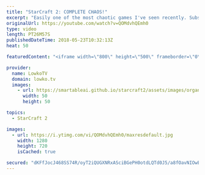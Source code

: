 ```yaml
---
title: "StarCraft 2: COMPLETE CHAOS!"
excerpt: "Easily one of the most chaotic games I've seen recently. Subscribe for more videos: http://lowko.tv/youtube Rogue vs Neeb: https://goo.gl/d2ZmY8  Redshift LE is a very interesting map. Not a map I personally enjoy playing on, but it's very exciting to watch progamers face off on this map. Dark vs Rogue"
originalUrl: https://youtube.com/watch?v=QOMdvhQEmh0
type: video
length: PT26M57S
publishedDateTime: 2018-05-23T10:32:13Z
heat: 50

featuredContent: "<iframe width=\"800\" height=\"500\" frameborder=\"0\" src=\"https://www.youtube.com/embed/QOMdvhQEmh0\" allow=\"accelerometer; autoplay; encrypted-media; gyroscope; picture-in-picture\" allowfullscreen></iframe>"

provider:
  name: LowkoTV
  domain: lowko.tv
  images:
    - url: https://smartableai.github.io/starcraft2/assets/images/organizations/lowko.tv-50x50.jpg
      width: 50
      height: 50

topics:
  - StarCraft 2

images:
  - url: https://i.ytimg.com/vi/QOMdvhQEmh0/maxresdefault.jpg
    width: 1280
    height: 720
    isCached: true

secured: "dKFfJocJ468SS74R/oyT2iQUGXNRxASciBGePH0otdLQTd0J5/a8fOavNIOwEdvwzOK4r8l6W2hvv7DyIfVq2/j9RQZirC/GbN31yAnN4BanZwnissvmKM+2ppQKYSL2BSLUyEyGuz5lsgrAaHgy9CUixbuh0L/uVdiiqunGdTmXFWUAyV2fqiVMM44ZujCw8kDskewDcnZRVNAbzmqSrzUOKvtD9lxO++R7OtGpC1aTC64d2ZweyFQYd0tQRq/LfmtP85GTvWb4WRMeQVt944wzaMGEbeDunQf/0gke5nNq3btopif4JI59AgCdYfvM7/sK1oJMyQ4rQEU6PqXlhMsEiqEfdlJBUGCuQ8/S4erSpK1xVaqQEYQ8nTT+qTnB3OhrQ2tnVoWjk//cust3zf28S2mvlvc2v+NfPUvGU3g=;RrL8zzwOlkaLY5a8BTpeSQ=="
---
```


